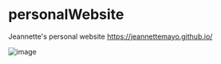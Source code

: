 # personalWebsite
Jeannette's personal website https://jeannettemayo.github.io/

![image](https://github.com/JeannetteMayo/personalWebsite/assets/65695953/b2da7ffb-84e4-4e18-9fed-31b38bbd75e1)


